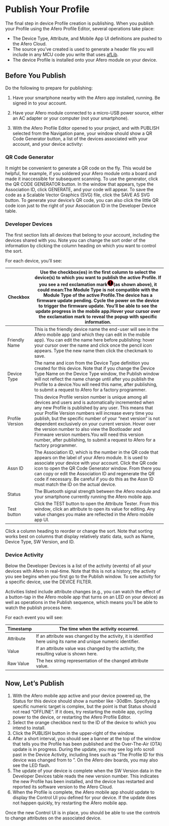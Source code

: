 # Publish Your Profile

The final step in device Profile creation is publishing. When you publish your Profile using the Afero Profile Editor, several operations take place:

- The Device Type, Attribute, and Mobile App UI definitions are pushed to the Afero Cloud.
- The source you’ve created is used to generate a header file you will include in any MCU code you write that uses [afLib](../API-afLib).
- The device Profile is installed onto your Afero module on your device.

## Before You Publish

Do the following to prepare for publishing:

1. Have your smartphone nearby with the Afero app installed, running. Be signed in to your account.

2. Have your Afero module connected to a micro-USB power source, either an AC adapter or your computer (not your smartphone).

3. With the Afero Profile Editor opened to your project, and with PUBLISH selected from the Navigation pane, your window should show a QR Code Generator button, a list of the devices associated with your account, and your device activity:

   

### QR Code Generator

It might be convenient to generate a QR code on the fly. This would be helpful, for example, if you soldered your Afero module onto a board and made it inaccessible for subsequent scanning. To use the generator, click the QR CODE GENERATOR button. In the window that appears, type the Association ID, click GENERATE, and your code will appear. To save the code as a Scalable Vector Graphics (SVG) file, click the SAVE AS SVG button. To generate your device’s QR code, you can also click the little QR code icon just to the right of your Association ID in the Developer Device table.

### Developer Devices

The first section lists all devices that belong to your account, including the devices shared with you. Note you can change the sort order of the information by clicking the column heading on which you want to control the sort.

For each device, you’ll see:

| Checkbox        | Use the checkbox(es) in the first column to select the device(s) to which you want to publish the active Profile. If you see a red exclamation mark![Exclamation Mark](img/RedBang.png)(as shown above), it could mean:The Module Type is not compatible with the Module Type of the active Profile.The device has a firmware update pending. Cycle the power on the device to trigger the firmware update. You’ll be able to see the update progress in the mobile app.Hover your cursor over the exclamation mark to reveal the popup with specific information. |
| --------------- | ------------------------------------------------------------ |
| Friendly Name   | This is the friendly device name the end-user will see in the Afero mobile app (and which they can edit in the mobile app). You can edit the name here before publishing: hover your cursor over the name and click once the pencil icon appears. Type the new name then click the checkmark to save. |
| Device Type     | The name and icon from the Device Type definition you created for this device. Note that if you change the Device Type Name on the Device Type window, the Publish window will not reflect the name change until after you publish the Profile to a device.You will need this name, after publishing, to submit a request to Afero for a factory programmer. |
| Profile Version | This device Profile version number is unique among all devices and users and is automatically incremented when any new Profile is published by any user. This means that your Profile Version numbers will increase every time you publish, but the specific number of your “next version” is not dependent exclusively on your current version. Hover over the version number to also view the Bootloader and Firmware version numbers.You will need this version number, after publishing, to submit a request to Afero for a factory programmer. |
| Assn ID         | The Association ID, which is the number in the QR code that appears on the label of your Afero module. It is used to associate your device with your account. Click the QR code icon to open the QR Code Generator window. From there you can copy or edit the Association ID and regenerate the QR code if necessary. Be careful if you do this as the Assn ID must match the ID on the actual device. |
| Status          | The Bluetooth signal strength between the Afero module and your smartphone currently running the Afero mobile app. |
| Test button     | Click the TEST button to open the Attribute Tester. From this window, click an attribute to open its value for editing. Any value changes you make are reflected in the Afero mobile app UI. |

Click a column heading to reorder or change the sort. Note that sorting works best on columns that display relatively static data, such as Name, Device Type, SW Version, and ID.

### Device Activity

Below the Developer Devices is a list of the activity (events) of all your devices with Afero in real-time. Note that this is not a history; the activity you see begins when you first go to the Publish window. To see activity for a specific device, use the DEVICE FILTER.

Activities listed include attribute changes (e.g., you can watch the effect of a button-tap in the Afero mobile app that turns on an LED on your device) as well as operations in the Publish sequence, which means you’ll be able to watch the publish process here.

For each event you will see:

| Timestamp | The time when the activity occurred.                         |
| --------- | ------------------------------------------------------------ |
| Attribute | If an attribute was changed by the activity, it is identified here using its name and unique numeric identifier. |
| Value     | If an attribute value was changed by the activity, the resulting value is shown here. |
| Raw Value | The hex string representation of the changed attribute value. |

## Now, Let’s Publish

1. With the Afero mobile app active and your device powered up, the Status for this device should show a number like -30dBm. Specifying a specific numeric target is complex, but the point is that Status should not read “OFFLINE”. If it does, try restarting the mobile app, cycling power to the device, or restarting the Afero Profile Editor.
2. Select the orange checkbox next to the ID of the device to which you intend to install.
3. Click the PUBLISH button in the upper-right of the window.
4. After a short interval, you should see a banner at the top of the window that tells you the Profile has been published and the Over-The-Air (OTA) update is in progress. During the update, you may see log info scroll past in the Device Activity, including lines such as “The Profile ID for this device was changed from <old ID> to <new ID>”. On the Afero dev boards, you may also see the LED flash.
5. The update of your device is complete when the SW Version data in the Developer Devices table reads the new version number. This indicates the new Profile has been installed, and the device has restarted and reported its software version to the Afero Cloud.
6. When the Profile is complete, the Afero mobile app should update to display the Control UI you defined for your device. If the update does not happen quickly, try restarting the Afero mobile app.

Once the new Control UI is in place, you should be able to use the controls to change attributes on the associated device.